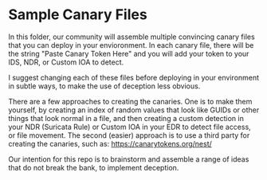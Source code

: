 # Sample Canary Files

In this folder, our community will assemble multiple convincing canary files that you can deploy in your envioronment.  In each canary file, there will be the string "Paste Canary Token Here" and you will add your token to your IDS, NDR, or Custom IOA to detect.  

I suggest changing each of these files before deploying in your environment in subtle ways, to make the use of deception less obvious.  

There are a few approaches to creating the canaries.  One is to make them yourself, by creating an index of random values that look like GUIDs or other things that look normal in a file, and then creating a custom detection in your NDR (Suricata Rule) or Custom IOA in your EDR to detect file access, or file movement.  The second (easier) approach is to use a third party for creating the canaries, such as: https://canarytokens.org/nest/ 

Our intention for this repo is to brainstorm and assemble a range of ideas that do not break the bank, to implement deception.  
 
